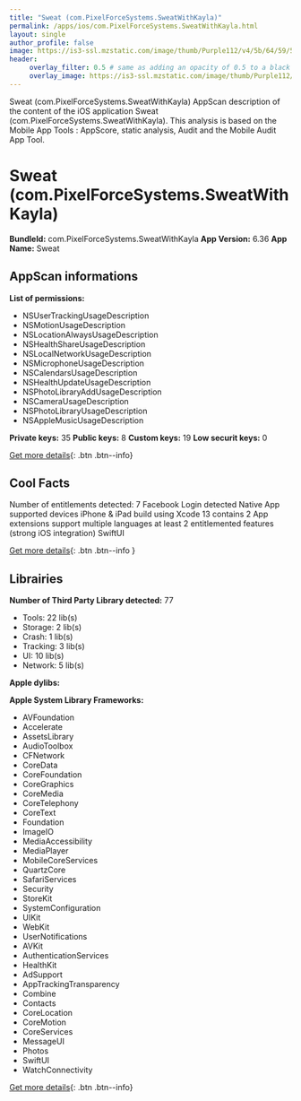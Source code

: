 ```yaml
---
title: "Sweat (com.PixelForceSystems.SweatWithKayla)"
permalink: /apps/ios/com.PixelForceSystems.SweatWithKayla.html
layout: single
author_profile: false
image: https://is3-ssl.mzstatic.com/image/thumb/Purple112/v4/5b/64/59/5b6459ab-afe1-7f9a-7054-08c0d8878486/AppIcon-1x_U007emarketing-0-10-0-P3-85-220.png/512x512bb.jpg
header: 
     overlay_filter: 0.5 # same as adding an opacity of 0.5 to a black background
     overlay_image: https://is3-ssl.mzstatic.com/image/thumb/Purple112/v4/5b/64/59/5b6459ab-afe1-7f9a-7054-08c0d8878486/AppIcon-1x_U007emarketing-0-10-0-P3-85-220.png/512x512bb.jpg
---
```

Sweat (com.PixelForceSystems.SweatWithKayla) AppScan description of the content of the iOS application Sweat (com.PixelForceSystems.SweatWithKayla). This analysis is based on the Mobile App Tools : AppScore, static analysis, Audit and the Mobile Audit App Tool.

# Sweat (com.PixelForceSystems.SweatWithKayla)

**BundleId:** com.PixelForceSystems.SweatWithKayla
**App Version:** 6.36
**App Name:** Sweat


## AppScan informations 

**List of permissions:** 
- NSUserTrackingUsageDescription
- NSMotionUsageDescription
- NSLocationAlwaysUsageDescription
- NSHealthShareUsageDescription
- NSLocalNetworkUsageDescription
- NSMicrophoneUsageDescription
- NSCalendarsUsageDescription
- NSHealthUpdateUsageDescription
- NSPhotoLibraryAddUsageDescription
- NSCameraUsageDescription
- NSPhotoLibraryUsageDescription
- NSAppleMusicUsageDescription
  
  
**Private keys:** 35
**Public keys:** 8
**Custom keys:** 19
**Low securit keys:** 0
  
[Get more details](/pricing.html){: .btn .btn--info}

## Cool Facts

Number of entitlements detected: 7
Facebook Login detected
Native App
supported devices iPhone & iPad
build using Xcode 13
contains 2 App extensions
support multiple languages
at least 2 entitlemented features (strong iOS integration)
SwiftUI
  
[Get more details](/pricing.html){: .btn .btn--info }

## Librairies 
**Number of Third Party Library detected:** 77
- Tools: 22 lib(s)
- Storage: 2 lib(s)
- Crash: 1 lib(s)
- Tracking: 3 lib(s)
- UI: 10 lib(s)
- Network: 5 lib(s)


**Apple dylibs:**


**Apple System Library Frameworks:**
- AVFoundation
- Accelerate
- AssetsLibrary
- AudioToolbox
- CFNetwork
- CoreData
- CoreFoundation
- CoreGraphics
- CoreMedia
- CoreTelephony
- CoreText
- Foundation
- ImageIO
- MediaAccessibility
- MediaPlayer
- MobileCoreServices
- QuartzCore
- SafariServices
- Security
- StoreKit
- SystemConfiguration
- UIKit
- WebKit
- UserNotifications
- AVKit
- AuthenticationServices
- HealthKit
- AdSupport
- AppTrackingTransparency
- Combine
- Contacts
- CoreLocation
- CoreMotion
- CoreServices
- MessageUI
- Photos
- SwiftUI
- WatchConnectivity


  
[Get more details](/pricing.html){: .btn .btn--info}

